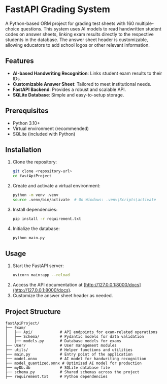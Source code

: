 # FastAPI Grading System

A Python-based ORM project for grading test sheets with 160 multiple-choice questions. This system uses AI models to read handwritten student codes on answer sheets, linking exam results directly to the respective students in the database. The answer sheet header is customizable, allowing educators to add school logos or other relevant information.

## Features
- **AI-based Handwriting Recognition**: Links student exam results to their IDs.
- **Customizable Answer Sheet**: Tailored to meet institutional needs.
- **FastAPI Backend**: Provides a robust and scalable API.
- **SQLite Database**: Simple and easy-to-setup storage.

## Prerequisites
- Python 3.10+
- Virtual environment (recommended)
- SQLite (included with Python)

## Installation
1. Clone the repository:
    ```bash
    git clone <repository-url>
    cd fastApiProject
    ```
2. Create and activate a virtual environment:
    ```bash
    python -m venv .venv
    source .venv/bin/activate  # On Windows: .venv\Scripts\activate
    ```
3. Install dependencies:
    ```bash
    pip install -r requirement.txt
    ```
4. Initialize the database:
    ```bash
    python main.py
    ```

## Usage
1. Start the FastAPI server:
    ```bash
    uvicorn main:app --reload
    ```
2. Access the API documentation at [http://127.0.0.1:8000/docs](http://127.0.0.1:8000/docs).
3. Customize the answer sheet header as needed.

## Project Structure
```plaintext
fastApiProject/
├── Exam/
│   ├── Api/            # API endpoints for exam-related operations
│   ├── Schema/         # Pydantic models for data validation
│   ├── models.py       # Database models for exams
├── User/               # User management modules
├── utils/              # Helper functions and utilities
├── main.py             # Entry point of the application
├── model.onnx          # AI model for handwriting recognition
├── model_quantized.onnx # Optimized AI model for production
├── myDb.db             # SQLite database file
├── schema.py           # Shared schemas across the project
├── requirement.txt     # Python dependencies
